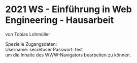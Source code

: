 # 2021 WS - Einführung in Web Engineering - Hausarbeit
von Tobias Lohmüller  

Spezielle Zugangsdaten:  
Username: secretuser Passwort: test  
um die Inhalte des WWW-Navigators bearbeiten zu können.
